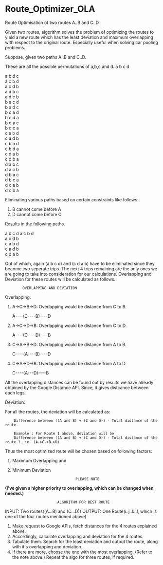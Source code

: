 # Route_Optimizer_OLA
Route Optimisation of two routes A..B and C..D

Given two routes, algorithm solves the problem of optimizing the routes to yield a new route which has the least deviation and maximum overlapping with respect to the original route. Especially useful when solving car pooling problems.

Suppose, given two paths A..B and C..D.

These are all the possible permutations of a,b,c and d.
a b c d

a b d c 	                                                                                                                         
a c b d                                                                                                                                      
a c d b                                                                                                                                       
a d b c                                                                                                                                          
a d c b                                                                                                                                         
b a c d                                                                                                                                      
b a d c                                                                                                                                     
b c a d                                                                                                                                    
b c d a                                                                                                                                         
b d a c                                                                                                        
b d c a                                                                                                                                   
c a b d                                                                                                                                    
c a d b                                                                                                                                 
c b a d                                                                                                                               
c b d a                                                                                                                             
c d a b                                                                                                                                
c d b a                                                                                                                                     
d a b c                                                                                                                                     
d a c b                                                                                                                                    
d b a c                                                                                                                                     
d b c a                                                                                                                                     
d c a b                                                                                                                                      
d c b a         

Eliminating various paths based on certain constraints like follows:

1. B cannot come before A
2. D cannot come before C

Results in the following paths.

a b c d 
a c b d                  
a c d b                             
c a b d     
c a d b                  
c d a b

Out of which, again (a b c d) and (c d a b) have to be eliminated since they become two seperate trips.
The next 4 trips remaining are the only ones we are going to take into consideration for our calculations.
Overlapping and Deviation for these routes will be calculated as follows.

			OVERLAPPING AND DEVIATION

Overlapping: 

1. A->C->B->D: Overlapping would be distance from C to B.

	A----(C----B)----D

2. A->C->D->B: Overlapping would be distance from C to D.
	
	A----(C----D)----B

3. C->A->B->D: Overlapping would be distance from A to B.

	C----(A----B)----D        

4. C->A->D->B: Overlapping would be distance from A to D.
 
 	C----(A---D)----B

All the overlapping distances can be found out by results we have already obtained by the Google Distance API. Since, it gives distcance between each legs.


Deviation: 

For all the routes, the deviation will be calculated as:

		Difference between ((A and B) + (C and D)) - Total distance of the route.

		Example : For Route 1 above, deviation will be
		Difference between ((A and B) + (C and D)) - Total distance of the route 1. ie. (A->C->B->D)


Thus the most optimized route will be chosen based on following factors:
1. Maximum Overlapping and 
2. Minimum Deviation

									PLEASE NOTE
 **(I've given a higher priority to overlapping, which can be changed when needed.)**

							ALGORITHM FOR BEST ROUTE

INPUT: Two routes((A...B) and (C...D)) 
OUTPUT: One Route(i..j..k..l, which is one of the four routes mentioned above)

1. Make request to Google APIs, fetch distances for the 4 routes explained above.
2. Accordingly, calculate overlapping and deviation for the 4 routes.
3. Tabulate them. Search for the least deviation and output the route, along with it's overlapping and deviation.
4. If there are more, choose the one with the most overlapping. (Refer to the note above.)
Repeat the algo for three routes, if required.
